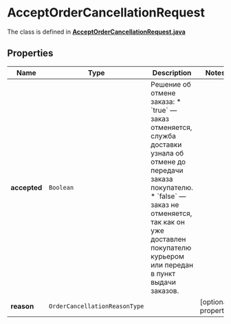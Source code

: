 

# AcceptOrderCancellationRequest

The class is defined in **[AcceptOrderCancellationRequest.java](../../src/main/java/org/openapitools/model/AcceptOrderCancellationRequest.java)**

## Properties

Name | Type | Description | Notes
------------ | ------------- | ------------- | -------------
**accepted** | `Boolean` | Решение об отмене заказа:  * &#x60;true&#x60; — заказ отменяется, служба доставки узнала об отмене до передачи заказа покупателю. * &#x60;false&#x60; — заказ не отменяется, так как он уже доставлен покупателю курьером или передан в пункт выдачи заказов.  | 
**reason** | `OrderCancellationReasonType` |  |  [optional property]




